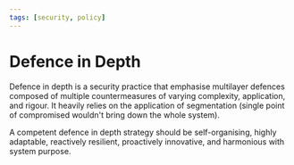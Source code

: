 ```yaml
---
tags: [security, policy]
---
```


# Defence in Depth

Defence in depth is a security practice that emphasise multilayer defences
composed of multiple countermeasures of varying complexity, application, and
rigour. It heavily relies on the application of segmentation (single point of
compromised wouldn't bring down the whole system).

A competent defence in depth strategy should be self-organising, highly
adaptable, reactively resilient, proactively innovative, and harmonious with
system purpose.

